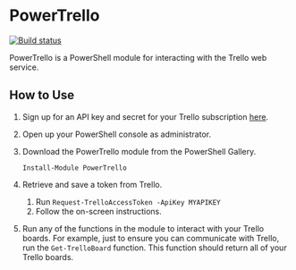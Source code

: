 # PowerTrello

[![Build status](https://ci.appveyor.com/api/projects/status/sfix5awr3a737yr3?svg=true)](https://ci.appveyor.com/project/adbertram/powertrello)

PowerTrello is a PowerShell module for interacting with the Trello web service.

## How to Use

1. Sign up for an API key and secret for your Trello subscription [here](https://trello.com/app-key).

2. Open up your PowerShell console as administrator.

3. Download the PowerTrello module from the PowerShell Gallery.

   `Install-Module PowerTrello`

4. Retrieve and save a token from Trello.
    1. Run `Request-TrelloAccessToken -ApiKey MYAPIKEY`
    2. Follow the on-screen instructions.

5. Run any of the functions in the module to interact with your Trello boards. For example, just to ensure you can communicate with Trello, run the `Get-TrelloBoard` function. This function should return all of your Trello boards.
